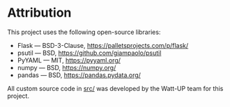 # Attribution
This project uses the following open-source libraries:

- Flask — BSD-3-Clause, https://palletsprojects.com/p/flask/
- psutil — BSD, https://github.com/giampaolo/psutil
- PyYAML — MIT, https://pyyaml.org/
- numpy — BSD, https://numpy.org/
- pandas — BSD, https://pandas.pydata.org/

All custom source code in [src/](https://github.com/abhi-mike-g/Watt-UP/tree/main/src) was developed by the Watt-UP team for this project.
